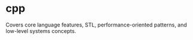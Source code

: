 # cpp
Covers core language features, STL, performance-oriented patterns, and low-level systems concepts.

